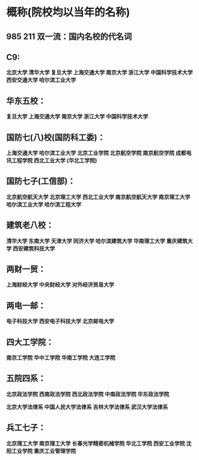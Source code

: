 # 概称(院校均以当年的名称)

## 985 211 双一流：**国内名校的代名词**

## C9:

**北京大学	清华大学	复旦大学	上海交通大学	南京大学	浙江大学	中国科学技术大学	西安交通大学	哈尔滨工业大学**

## 华东五校：

**复旦大学	上海交通大学	南京大学	浙江大学	中国科学技术大学**

## 国防七(八)校(国防科工委)：

**上海交通大学	哈尔滨工业大学	北京工业学院	北京航空学院	南京航空学院	成都电讯工程学院	西北工业大学	(华北工学院)**

## 国防七子(工信部)：

**北京航空航天大学	北京理工大学	西北工业大学	南京航空航天大学	南京理工大学	哈尔滨工业大学	哈尔滨工程大学**

## 建筑老八校：

**清华大学	东南大学	天津大学	同济大学	哈尔滨建筑大学	华南理工大学	重庆建筑大学	西安建筑科技大学**

## 两财一贸：

**上海财经大学	中央财经大学	对外经济贸易大学**

## 两电一邮：

**电子科技大学	西安电子科技大学	北京邮电大学**

## 四大工学院：

**南京工学院	华中工学院	华南工学院	大连工学院**

## 五院四系：

**北京政法学院	西南政法学院	西北政法学院	中南政法学院	华东政法学院**

**北京大学法律系	中国人民大学法律系	吉林大学法律系	武汉大学法律系**

## 兵工七子：

**北京理工大学	南京理工大学	长春光学精密机械学院	华北工学院 	西安工业学院	沈阳工业学院	重庆工业管理学院**





